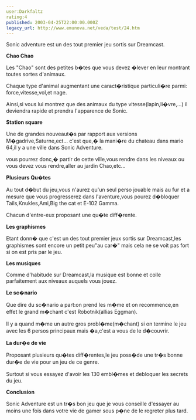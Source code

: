 ```yaml
---
user:Darkfaltz
rating:4
published: 2003-04-25T22:00:00.000Z
legacy_url: http://www.emunova.net/veda/test/24.htm
---
```

Sonic adventure est un des tout premier jeu sortis sur Dreamcast.  

  

**Chao Chao**  

Les "Chao" sont des petites b�tes que vous devez �lever en leur montrant toutes sortes d'animaux.  

Chaque type d'animal augmentant une caract�ristique particuli�re parmi: force,vitesse,vol,et nage.  

Ainsi,si vous lui montrez que des animaux du type vitesse(lapin,li�vre,...) il deviendra rapide et prendra l'apparence de Sonic.  

  

**Station square**  

Une de grandes nouveaut�s par rapport aux versions M�gadrive,Saturne,ect... c'est que,� la mani�re du chateau dans mario 64,il y a une ville dans Sonic Adventure.  

vous pourrez donc,� partir de cette ville,vous rendre dans les niveaux ou vous devez vous rendre,aller au jardin Chao,etc...  

  

**Plusieurs Qu�tes**  

Au tout d�but du jeu,vous n'aurez qu'un seul perso jouable mais au fur et a mesure que vous progresserez dans l'aventure,vous pourez d�bloquer Tails,Knukles,Ami,Big the cat et E-102 Gamma.  

Chacun d'entre-eux proposant une qu�te diff�rente.  

  

**Les graphismes**  

Etant donn� que c'est un des tout premier jeux sortis sur Dreamcast,les graphismes sont encore un petit peu"au car�" mais cela ne se voit pas fort si on est pris par le jeu.  

  

**Les musiques**  

Comme d'habitude sur Dreamcast,la musique est bonne et colle parfaitement aux niveaux auquels vous jouez.  

  

**Le sc�nario**  

Que dire du sc�nario a part:on prend les m�me et on recommence,en effet le grand m�chant c'est Robotnik(allias Eggman).  

Il y a quand m�me un autre gros probl�me(m�chant) si on termine le jeu avec les 6 persos principaux mais �a,c'est a vous de le d�couvrir.  

  

**La dur�e de vie**  

Proposant plusieurs qu�tes diff�rentes,le jeu poss�de une tr�s bonne dur�e de vie pour un jeu de ce genre.  

Surtout si vous essayez d'avoir les 130 embl�mes et debloquer les secrets du jeu.  

  

**Conclusion**  

Sonic Adventure est un tr�s bon jeu que je vous conseille d'essayer au moins une fois dans votre vie de gamer sous p�ne de le regreter plus tard.